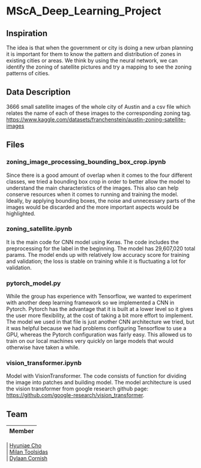 # MScA_Deep_Learning_Project

## Inspiration

The idea is that when the government or city is doing a new urban planning it is important for them to know the pattern and distribution of zones in existing cities or areas. We think by using the neural network, we can identify the zoning of satellite pictures and try a mapping to see the zoning patterns of cities.

## Data Description 

3666 small satellite images of the whole city of Austin and a csv file which relates the name of each of these images to the corresponding zoning tag.
https://www.kaggle.com/datasets/franchenstein/austin-zoning-satellite-images

## Files

### zoning_image_processing_bounding_box_crop.ipynb

Since there is a good amount of overlap when it comes to the four different classes, we tried a bounding box crop in order to better allow the model to understand the main characteristics of the images. This also can help conserve resources when it comes to running and training the model. Ideally, by applying bounding boxes, the noise and unnecessary parts of the images would be discarded and the more important aspects would be highlighted.  


### zoning_satellite.ipynb

It is the main code for CNN model using Keras. The code includes the preprocessing for the label in the beginning. The model has 29,607,020 total params. The model ends up with relatively low accuracy score for training and validation; the loss is stable on training while it is fluctuating a lot for validation.

### pytorch_model.py

While the group has experience with Tensorflow, we wanted to experiment with another deep learning framework so we implemented a CNN in Pytorch. Pytorch has the advantage that it is built at a lower level so it gives the user more flexibility, at the cost of taking a bit more effort to implement. The model we used in that file is just another CNN architecture we tried, but it was helpful because we had problems configuring Tensorflow to use a GPU, whereas the Pytorch configuration was fairly easy. This allowed us to train on our local machines very quickly on large models that would otherwise have taken a while.

### vision_transformer.ipynb

Model with VisionTransformer. The code consists of function for dividing the image into patches and building model. The model architecture is used the vision transformer from google research github page: https://github.com/google-research/vision_transformer. 

## Team

| Member                                                               
| :-------------------------------------------------------: 
              
| [Hyunjae Cho](https://github.com/hyunjaec)                
| [Milan Toolsidas](https://github.com/mtoolsidas)          
| [Dylaan Cornish](https://github.com/dylaancornish)   
